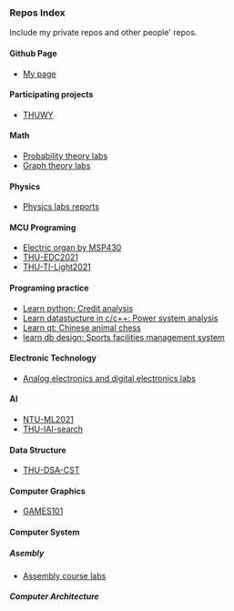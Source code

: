 <!-- ### Hi there 👋
 -->
<!--
**Lez-3f/Lez-3f** is a ✨ _special_ ✨ repository because its `README.md` (this file) appears on your GitHub profile.

Here are some ideas to get you started:

- 🔭 I’m currently working on ...
- 🌱 I’m currently learning ...
- 👯 I’m looking to collaborate on ...
- 🤔 I’m looking for help with ...
- 💬 Ask me about ...
- 📫 How to reach me: ...
- 😄 Pronouns: ...
- ⚡ Fun fact: ...
-->

<!-- ### About Me
- 🔥 My major is Mathematical Basic Science + Electrical Engineering and its Automation.
- ⚡ I'm intersting in Embedded Development, Reinforcemrnt learining ...
- 🌱 My repos reconded my learning process and outcomes.
- 📫 How to reach me: [MyEmail](<erlerzhu@gmail.com>) -->

### Repos Index
Include my private repos and other people' repos.
#### Github Page
- [My page](https://github.com/Lez-3f/Lez-3f.github.io) 
#### Participating projects
- [THUWY](https://github.com/GJCav/thuwy)
#### Math
- [Probability theory labs](https://github.com/Lez-3f/ProbabilityTheoryExperiment)
- [Graph theory labs](https://github.com/Lez-3f/GraphTheoryLabs)
#### Physics
- [Physics labs reports](https://github.com/Lez-3f/PhylabReportsByLATEX)
#### MCU Programing
- [Electric organ by MSP430](https://github.com/Lez-3f/ElectricOrganByMSP430)
- [THU-EDC2021](https://github.com/Lez-3f/THU-EDC2021-BugCar)
- [THU-TI-Light2021](https://github.com/Lez-3f/TILight-TrolleyTracking)
#### Programing practice
- [Learn python: Credit analysis](https://github.com/Lez-3f/CreditAnanlysis)
- [Learn datastucture in c/c++: Power system analysis](https://github.com/Lez-3f/PowerSystemAnalysis)
- [Learn qt: Chinese animal chess](https://github.com/Lez-3f/ChineseAnimalChess)
- [learn db design: Sports facilities management system](https://github.com/Lez-3f/DB-Project)
#### Electronic Technology
- [Analog electronics and digital electronics labs](https://github.com/Lez-3f/ElectronicExperiments)
#### AI
<!-- - [SU-CS231n-assignments](https://github.com/Lez-3f/CS231n-Assignments) -->
- [NTU-ML2021](https://github.com/Lez-3f/NTU-MLDL-Labs)
- [THU-IAI-search](https://github.com/Lez-3f/IAI-Search)
#### Data Structure
- [THU-DSA-CST](https://github.com/Lez-3f/DSA-CST-Tasks)
#### Computer Graphics
- [GAMES101](https://github.com/Lez-3f/GAMES101-Assignments)
#### Computer System
##### Asembly
- [Assembly course labs](https://github.com/Lez-3f/AssemblyExperiments)
##### Computer Architecture
<!-- - [UCB-CS61c-su2020-labs](https://github.com/Lez-3f/UCB-CS61c-su2020) -->

